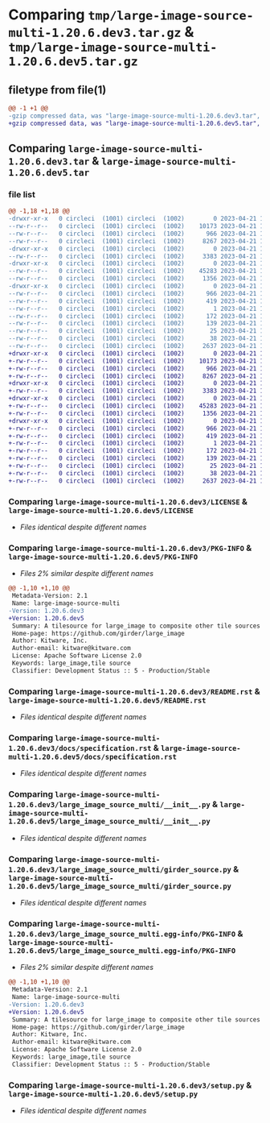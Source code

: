 # Comparing `tmp/large-image-source-multi-1.20.6.dev3.tar.gz` & `tmp/large-image-source-multi-1.20.6.dev5.tar.gz`

## filetype from file(1)

```diff
@@ -1 +1 @@
-gzip compressed data, was "large-image-source-multi-1.20.6.dev3.tar", last modified: Fri Apr 21 14:31:20 2023, max compression
+gzip compressed data, was "large-image-source-multi-1.20.6.dev5.tar", last modified: Fri Apr 21 18:25:01 2023, max compression
```

## Comparing `large-image-source-multi-1.20.6.dev3.tar` & `large-image-source-multi-1.20.6.dev5.tar`

### file list

```diff
@@ -1,18 +1,18 @@
-drwxr-xr-x   0 circleci  (1001) circleci  (1002)        0 2023-04-21 14:31:20.765725 large-image-source-multi-1.20.6.dev3/
--rw-r--r--   0 circleci  (1001) circleci  (1002)    10173 2023-04-21 14:31:20.000000 large-image-source-multi-1.20.6.dev3/LICENSE
--rw-r--r--   0 circleci  (1001) circleci  (1002)      966 2023-04-21 14:31:20.765725 large-image-source-multi-1.20.6.dev3/PKG-INFO
--rw-r--r--   0 circleci  (1001) circleci  (1002)     8267 2023-04-21 14:31:20.000000 large-image-source-multi-1.20.6.dev3/README.rst
-drwxr-xr-x   0 circleci  (1001) circleci  (1002)        0 2023-04-21 14:31:20.765725 large-image-source-multi-1.20.6.dev3/docs/
--rw-r--r--   0 circleci  (1001) circleci  (1002)     3383 2023-04-21 14:29:51.000000 large-image-source-multi-1.20.6.dev3/docs/specification.rst
-drwxr-xr-x   0 circleci  (1001) circleci  (1002)        0 2023-04-21 14:31:20.765725 large-image-source-multi-1.20.6.dev3/large_image_source_multi/
--rw-r--r--   0 circleci  (1001) circleci  (1002)    45283 2023-04-21 14:29:51.000000 large-image-source-multi-1.20.6.dev3/large_image_source_multi/__init__.py
--rw-r--r--   0 circleci  (1001) circleci  (1002)     1356 2023-04-21 14:29:51.000000 large-image-source-multi-1.20.6.dev3/large_image_source_multi/girder_source.py
-drwxr-xr-x   0 circleci  (1001) circleci  (1002)        0 2023-04-21 14:31:20.765725 large-image-source-multi-1.20.6.dev3/large_image_source_multi.egg-info/
--rw-r--r--   0 circleci  (1001) circleci  (1002)      966 2023-04-21 14:31:20.000000 large-image-source-multi-1.20.6.dev3/large_image_source_multi.egg-info/PKG-INFO
--rw-r--r--   0 circleci  (1001) circleci  (1002)      419 2023-04-21 14:31:20.000000 large-image-source-multi-1.20.6.dev3/large_image_source_multi.egg-info/SOURCES.txt
--rw-r--r--   0 circleci  (1001) circleci  (1002)        1 2023-04-21 14:31:20.000000 large-image-source-multi-1.20.6.dev3/large_image_source_multi.egg-info/dependency_links.txt
--rw-r--r--   0 circleci  (1001) circleci  (1002)      172 2023-04-21 14:31:20.000000 large-image-source-multi-1.20.6.dev3/large_image_source_multi.egg-info/entry_points.txt
--rw-r--r--   0 circleci  (1001) circleci  (1002)      139 2023-04-21 14:31:20.000000 large-image-source-multi-1.20.6.dev3/large_image_source_multi.egg-info/requires.txt
--rw-r--r--   0 circleci  (1001) circleci  (1002)       25 2023-04-21 14:31:20.000000 large-image-source-multi-1.20.6.dev3/large_image_source_multi.egg-info/top_level.txt
--rw-r--r--   0 circleci  (1001) circleci  (1002)       38 2023-04-21 14:31:20.765725 large-image-source-multi-1.20.6.dev3/setup.cfg
--rw-r--r--   0 circleci  (1001) circleci  (1002)     2637 2023-04-21 14:29:51.000000 large-image-source-multi-1.20.6.dev3/setup.py
+drwxr-xr-x   0 circleci  (1001) circleci  (1002)        0 2023-04-21 18:25:01.885575 large-image-source-multi-1.20.6.dev5/
+-rw-r--r--   0 circleci  (1001) circleci  (1002)    10173 2023-04-21 18:25:01.000000 large-image-source-multi-1.20.6.dev5/LICENSE
+-rw-r--r--   0 circleci  (1001) circleci  (1002)      966 2023-04-21 18:25:01.885575 large-image-source-multi-1.20.6.dev5/PKG-INFO
+-rw-r--r--   0 circleci  (1001) circleci  (1002)     8267 2023-04-21 18:25:01.000000 large-image-source-multi-1.20.6.dev5/README.rst
+drwxr-xr-x   0 circleci  (1001) circleci  (1002)        0 2023-04-21 18:25:01.881575 large-image-source-multi-1.20.6.dev5/docs/
+-rw-r--r--   0 circleci  (1001) circleci  (1002)     3383 2023-04-21 18:23:55.000000 large-image-source-multi-1.20.6.dev5/docs/specification.rst
+drwxr-xr-x   0 circleci  (1001) circleci  (1002)        0 2023-04-21 18:25:01.881575 large-image-source-multi-1.20.6.dev5/large_image_source_multi/
+-rw-r--r--   0 circleci  (1001) circleci  (1002)    45283 2023-04-21 18:23:55.000000 large-image-source-multi-1.20.6.dev5/large_image_source_multi/__init__.py
+-rw-r--r--   0 circleci  (1001) circleci  (1002)     1356 2023-04-21 18:23:55.000000 large-image-source-multi-1.20.6.dev5/large_image_source_multi/girder_source.py
+drwxr-xr-x   0 circleci  (1001) circleci  (1002)        0 2023-04-21 18:25:01.885575 large-image-source-multi-1.20.6.dev5/large_image_source_multi.egg-info/
+-rw-r--r--   0 circleci  (1001) circleci  (1002)      966 2023-04-21 18:25:01.000000 large-image-source-multi-1.20.6.dev5/large_image_source_multi.egg-info/PKG-INFO
+-rw-r--r--   0 circleci  (1001) circleci  (1002)      419 2023-04-21 18:25:01.000000 large-image-source-multi-1.20.6.dev5/large_image_source_multi.egg-info/SOURCES.txt
+-rw-r--r--   0 circleci  (1001) circleci  (1002)        1 2023-04-21 18:25:01.000000 large-image-source-multi-1.20.6.dev5/large_image_source_multi.egg-info/dependency_links.txt
+-rw-r--r--   0 circleci  (1001) circleci  (1002)      172 2023-04-21 18:25:01.000000 large-image-source-multi-1.20.6.dev5/large_image_source_multi.egg-info/entry_points.txt
+-rw-r--r--   0 circleci  (1001) circleci  (1002)      139 2023-04-21 18:25:01.000000 large-image-source-multi-1.20.6.dev5/large_image_source_multi.egg-info/requires.txt
+-rw-r--r--   0 circleci  (1001) circleci  (1002)       25 2023-04-21 18:25:01.000000 large-image-source-multi-1.20.6.dev5/large_image_source_multi.egg-info/top_level.txt
+-rw-r--r--   0 circleci  (1001) circleci  (1002)       38 2023-04-21 18:25:01.885575 large-image-source-multi-1.20.6.dev5/setup.cfg
+-rw-r--r--   0 circleci  (1001) circleci  (1002)     2637 2023-04-21 18:23:55.000000 large-image-source-multi-1.20.6.dev5/setup.py
```

### Comparing `large-image-source-multi-1.20.6.dev3/LICENSE` & `large-image-source-multi-1.20.6.dev5/LICENSE`

 * *Files identical despite different names*

### Comparing `large-image-source-multi-1.20.6.dev3/PKG-INFO` & `large-image-source-multi-1.20.6.dev5/PKG-INFO`

 * *Files 2% similar despite different names*

```diff
@@ -1,10 +1,10 @@
 Metadata-Version: 2.1
 Name: large-image-source-multi
-Version: 1.20.6.dev3
+Version: 1.20.6.dev5
 Summary: A tilesource for large_image to composite other tile sources
 Home-page: https://github.com/girder/large_image
 Author: Kitware, Inc.
 Author-email: kitware@kitware.com
 License: Apache Software License 2.0
 Keywords: large_image,tile source
 Classifier: Development Status :: 5 - Production/Stable
```

### Comparing `large-image-source-multi-1.20.6.dev3/README.rst` & `large-image-source-multi-1.20.6.dev5/README.rst`

 * *Files identical despite different names*

### Comparing `large-image-source-multi-1.20.6.dev3/docs/specification.rst` & `large-image-source-multi-1.20.6.dev5/docs/specification.rst`

 * *Files identical despite different names*

### Comparing `large-image-source-multi-1.20.6.dev3/large_image_source_multi/__init__.py` & `large-image-source-multi-1.20.6.dev5/large_image_source_multi/__init__.py`

 * *Files identical despite different names*

### Comparing `large-image-source-multi-1.20.6.dev3/large_image_source_multi/girder_source.py` & `large-image-source-multi-1.20.6.dev5/large_image_source_multi/girder_source.py`

 * *Files identical despite different names*

### Comparing `large-image-source-multi-1.20.6.dev3/large_image_source_multi.egg-info/PKG-INFO` & `large-image-source-multi-1.20.6.dev5/large_image_source_multi.egg-info/PKG-INFO`

 * *Files 2% similar despite different names*

```diff
@@ -1,10 +1,10 @@
 Metadata-Version: 2.1
 Name: large-image-source-multi
-Version: 1.20.6.dev3
+Version: 1.20.6.dev5
 Summary: A tilesource for large_image to composite other tile sources
 Home-page: https://github.com/girder/large_image
 Author: Kitware, Inc.
 Author-email: kitware@kitware.com
 License: Apache Software License 2.0
 Keywords: large_image,tile source
 Classifier: Development Status :: 5 - Production/Stable
```

### Comparing `large-image-source-multi-1.20.6.dev3/setup.py` & `large-image-source-multi-1.20.6.dev5/setup.py`

 * *Files identical despite different names*

